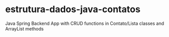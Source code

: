 # estrutura-dados-java-contatos
Java Spring Backend App with CRUD functions in Contato/Lista classes and ArrayList methods
